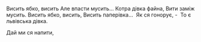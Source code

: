 Висить ябко, висить
Але впасти мусить...
Котра дівка файна,
Вити заміж мусить.
Висить ябко, висить,
Висить паперівка...
 Як ся гонорує, -
 То є львівська дівка.





Дай ми ся напити,

<!--але щось фігня виходить трошки -->



